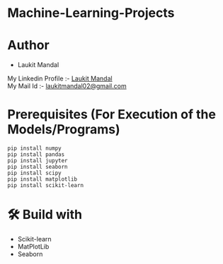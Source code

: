 # Machine-Learning-Projects

# Author 
* Laukit Mandal

My Linkedin Profile :- [Laukit Mandal](https://www.linkedin.com/in/laukit-mandal-a750a520a/)<br>
My Mail Id :- laukitmandal02@gmail.com
# Prerequisites (For Execution of the Models/Programs)
```
pip install numpy
pip install pandas
pip install jupyter
pip install seaborn
pip install scipy
pip install matplotlib
pip install scikit-learn
```
# 🛠 Build with 
* Scikit-learn
* MatPlotLib
* Seaborn
